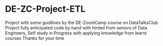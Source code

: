 # DE-ZC-Project-ETL
Project with some guidlines by the DE-ZoomCamp course on DataTalksClub
Project fully anticipated code by hand with hinted from seniors of Data Engineers,
Self study in Progress with applying knowledge from learnt courses
Thanks for your time

